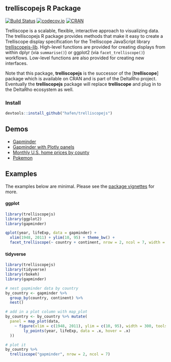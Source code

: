 ## trelliscopejs R Package

[![Build Status](https://travis-ci.org/hafen/trelliscopejs.svg?branch=master)](https://travis-ci.org/hafen/trelliscopejs)
[![codecov.io](https://codecov.io/github/hafen/trelliscopejs/coverage.svg?branch=master)](https://codecov.io/github/hafen/trelliscopejs?branch=master)
[![CRAN](http://www.r-pkg.org/badges/version/trelliscopejs)](https://cran.r-project.org/package=trelliscopejs)

Trelliscope is a scalable, flexible, interactive approach to visualizing data. The trelliscopejs R package provides methods that make it easy to create a Trelliscope display specification for the Trelliscope JavaScript library [trelliscopejs-lib](https://github.com/hafen/trelliscopejs-lib). High-level functions are provided for creating displays from within dplyr (via `summarise()`) or ggplot2 (via `facet_trelliscope()`) workflows. Low-level functions are also provided for creating new interfaces.

Note that this package, **trelliscopejs** is the successor of the [**trelliscope**] package which is available on CRAN and is part of the DeltaRho project. Eventually the **trelliscopejs** package will replace **trelliscope** and plug in to the DeltaRho ecosystem as well.

### Install

```r
devtools::install_github("hafen/trelliscopejs")
```

## Demos

- [Gapminder](http://hafen.github.io/trelliscopejs-demo/gapminder)
- [Gapminder with Plotly panels](http://hafen.github.io/trelliscopejs-demo/gapminder_plotly)
- [Monthly U.S. home prices by county](http://hafen.github.io/trelliscopejs-demo/housing)
- [Pokemon](http://hafen.github.io/trelliscopejs-demo/pokemon)

## Examples

The examples below are minimal. Please see the [package vignettes](https://hafen.github.io/trelliscopejs) for more.

#### ggplot

```r
library(trelliscopejs)
library(ggplot2)
library(gapminder)

qplot(year, lifeExp, data = gapminder) +
  xlim(1948, 2011) + ylim(10, 95) + theme_bw() +
  facet_trelliscope(~ country + continent, nrow = 2, ncol = 7, width = 300)
```

#### tidyverse

```r
library(trelliscopejs)
library(tidyverse)
library(rbokeh)
library(gapminder)

# nest gapminder data by country
by_country <- gapminder %>%
  group_by(country, continent) %>%
  nest()

# add in a plot column with map_plot
by_country <- by_country %>% mutate(
  panel = map_plot(data,
    ~ figure(xlim = c(1948, 2011), ylim = c(10, 95), width = 300, tools = NULL) %>%
        ly_points(year, lifeExp, data = .x, hover = .x)
  ))

# plot it
by_country %>%
  trelliscope("gapminder", nrow = 2, ncol = 7)
```
